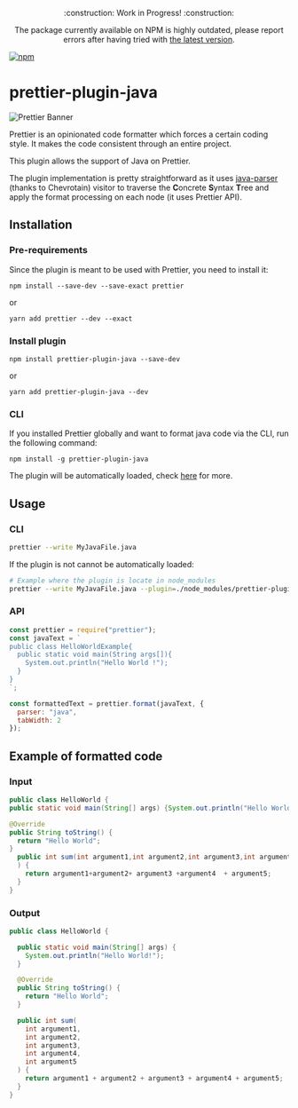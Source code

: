 <p align="center">
    :construction: Work in Progress! :construction:
</p>
<p align="center">
    The package currently available on NPM is highly outdated, please report errors after having tried with <a href="https://github.com/jhipster/prettier-java#install">the latest version</a>.
</p>

[![npm](https://img.shields.io/npm/v/prettier-plugin-java.svg)](https://www.npmjs.com/package/prettier-plugin-java)

# prettier-plugin-java

![Prettier Banner](https://raw.githubusercontent.com/prettier/prettier-logo/master/images/prettier-banner-light.png)

Prettier is an opinionated code formatter which forces a certain coding style. It makes the code consistent through an entire project.

This plugin allows the support of Java on Prettier.

The plugin implementation is pretty straightforward as it uses [java-parser](../java-parser) (thanks to Chevrotain) visitor to traverse the **C**oncrete **S**yntax **T**ree and apply the format processing on each node (it uses Prettier API).

## Installation

### Pre-requirements

Since the plugin is meant to be used with Prettier, you need to install it:

`npm install --save-dev --save-exact prettier`

or

`yarn add prettier --dev --exact`

### Install plugin

`npm install prettier-plugin-java --save-dev`

or

`yarn add prettier-plugin-java --dev`

### CLI

If you installed Prettier globally and want to format java code via the CLI, run the following command:

`npm install -g prettier-plugin-java`

The plugin will be automatically loaded, check [here](https://prettier.io/docs/en/plugins.html#using-plugins) for more.

## Usage

### CLI

```bash
prettier --write MyJavaFile.java
```

If the plugin is not cannot be automatically loaded:

```bash
# Example where the plugin is locate in node_modules
prettier --write MyJavaFile.java --plugin=./node_modules/prettier-plugin-java
```

### API

```javascript
const prettier = require("prettier");
const javaText = `
public class HelloWorldExample{
  public static void main(String args[]){
    System.out.println("Hello World !");
  }
}
`;

const formattedText = prettier.format(javaText, {
  parser: "java",
  tabWidth: 2
});
```

## Example of formatted code

### Input

```java
public class HelloWorld {
public static void main(String[] args) {System.out.println("Hello World!");;;;;}

@Override
public String toString() {
  return "Hello World";
}
  public int sum(int argument1,int argument2,int argument3,int argument4,int argument5
  ) {
    return argument1+argument2+ argument3 +argument4  + argument5;
  }
}
```

### Output

```java
public class HelloWorld {

  public static void main(String[] args) {
    System.out.println("Hello World!");
  }

  @Override
  public String toString() {
    return "Hello World";
  }

  public int sum(
    int argument1,
    int argument2,
    int argument3,
    int argument4,
    int argument5
  ) {
    return argument1 + argument2 + argument3 + argument4 + argument5;
  }
}
```
